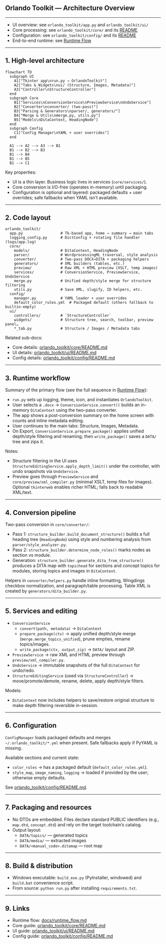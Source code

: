 ## Orlando Toolkit — Architecture Overview

---

- UI overview: see `orlando_toolkit/app.py` and `orlando_toolkit/ui/`
- Core processing: see `orlando_toolkit/core/` and its [README](../orlando_toolkit/core/README.md)
- Configuration: see `orlando_toolkit/config/` and its [README](../orlando_toolkit/config/README.md)
- End-to-end runtime: see [Runtime Flow](runtime_flow.md)

---

## 1. High-level architecture

```mermaid
flowchart TD
  subgraph UI
    A1["Tkinter app\nrun.py → OrlandoToolkit"]
    A2["Tabs & Widgets\nui/ (Structure, Images, Metadata)"]
    A3["Controller\nStructureController"]
  end
  subgraph Core
    B1["Services\nConversionService\nPreviewService\nUndoService"]
    B2["Converter\nconverter/ (two-pass)"]
    B3["Parsing & Generators\nparser/, generators/"]
    B4["Merge & Utils\nmerge.py, utils.py"]
    B5["Models\nDitaContext, HeadingNode"]
  end
  subgraph Config
    C1["Config Manager\nYAML + user overrides"]
  end

  A1 --> A2 --> A3 --> B1
  B1 --> B2 --> B3
  B1 --> B4
  B1 --> B5
  B1 --> C1
```

Key properties:
- UI is a thin layer. Business logic lives in services (`core/services/`).
- Core conversion is I/O-free (operates in-memory) until packaging.
- Configuration is optional and layered: packaged defaults + user overrides; safe fallbacks when YAML isn’t available.

---

## 2. Code layout

```
orlando_toolkit/
  app.py                 # Tk-based app, home → summary → main tabs
  logging_config.py      # DictConfig + rotating file handler (logs/app.log)
  core/
    models/              # DitaContext, HeadingNode
    parser/              # WordprocessingML traversal, style analysis
    converter/           # Two-pass DOCX→DITA + packaging helpers
    generators/          # XML builders (tables, etc.)
    preview/             # Raw XML + HTML preview (XSLT, temp images)
    services/            # ConversionService, PreviewService, UndoService
    merge.py             # Unified depth/style merge for structure filtering
    utils.py             # Save XML, slugify, ID helpers, etc.
  config/
    manager.py           # YAML loader + user overrides
    default_color_rules.yml  # Packaged default (others fallback to builtin-empty)
  ui/
    controllers/         # `StructureController`
    widgets/             # Structure tree, search, toolbar, preview panel…
    *_tab.py             # Structure / Images / Metadata tabs
```

Related sub-docs:
- Core details: [orlando_toolkit/core/README.md](../orlando_toolkit/core/README.md)
- UI details: [orlando_toolkit/ui/README.md](../orlando_toolkit/ui/README.md)
- Config details: [orlando_toolkit/config/README.md](../orlando_toolkit/config/README.md)

---

## 3. Runtime workflow

Summary of the primary flow (see the full sequence in [Runtime Flow](runtime_flow.md)):
- `run.py` sets up logging, theme, icon, and instantiates `OrlandoToolkit`.
- User selects a `.docx` → `ConversionService.convert()` builds an in-memory `DitaContext` using the two-pass converter.
- The app shows a post-conversion summary on the home screen with counts and inline metadata editing.
- User continues to the main tabs: Structure, Images, Metadata.
- On Export, `ConversionService.prepare_package()` applies unified depth/style filtering and renaming; then `write_package()` saves a `DATA/` tree and zips it.

Notes:
- Structure filtering in the UI uses `StructureEditingService.apply_depth_limit()` under the controller, with undo snapshots via `UndoService`.
- Preview goes through `PreviewService` and `core/preview/xml_compiler.py` (minimal XSLT, temp files for images). Optional `tkinterweb` enables richer HTML; falls back to readable XML/text.

---

## 4. Conversion pipeline

Two-pass conversion in `core/converter/`:
- Pass 1: `structure_builder.build_document_structure()` builds a full heading tree (`HeadingNode`) using style and numbering analysis from `parser/style_analyzer.py`.
- Pass 2: `structure_builder.determine_node_roles()` marks nodes as section vs module.
- Generation: `structure_builder.generate_dita_from_structure()` produces a DITA map with `topichead` for sections and concept topics for modules, storing topics and images in `DitaContext`.

Helpers in `converter/helpers.py` handle inline formatting, Wingdings checkbox normalization, and paragraph/table processing. Table XML is created by `generators/dita_builder.py`.

---

## 5. Services and editing

- `ConversionService`
  - `convert(path, metadata)` → `DitaContext`
  - `prepare_package(ctx)` → apply unified depth/style merge (`merge.merge_topics_unified`), prune empties, rename topics/images.
  - `write_package(ctx, output_zip)` → `DATA/` layout and ZIP.
- `PreviewService` → raw XML and HTML preview through `preview/xml_compiler.py`.
- `UndoService` → immutable snapshots of the full `DitaContext` for undo/redo.
- `StructureEditingService` (used via `StructureController`) → move/promote/demote, rename, delete, apply depth/style filters.

Models:
- `DitaContext` now includes helpers to save/restore original structure to make depth filtering reversible in-session.

---

## 6. Configuration

`ConfigManager` loads packaged defaults and merges `~/.orlando_toolkit/*.yml` when present. Safe fallbacks apply if PyYAML is missing.

Available sections and current state:
- `color_rules` → has a packaged default (`default_color_rules.yml`).
- `style_map`, `image_naming`, `logging` → loaded if provided by the user; otherwise empty defaults.

See [orlando_toolkit/config/README.md](../orlando_toolkit/config/README.md).

---

## 7. Packaging and resources

- No DTDs are embedded. Files declare standard PUBLIC identifiers (e.g., `map.dtd`, `concept.dtd`) and rely on the target toolchain’s catalog.
- Output layout:
  - `DATA/topics/` — generated topics
  - `DATA/media/` — extracted images
  - `DATA/<manual_code>.ditamap` — root map

---

## 8. Build & distribution

- Windows executable: `build_exe.py` (PyInstaller, windowed) and `build.bat` convenience script.
- From source: `python run.py` after installing `requirements.txt`.

---

## 9. Links

- Runtime flow: [docs/runtime_flow.md](runtime_flow.md)
- Core guide: [orlando_toolkit/core/README.md](../orlando_toolkit/core/README.md)
- UI guide: [orlando_toolkit/ui/README.md](../orlando_toolkit/ui/README.md)
- Config guide: [orlando_toolkit/config/README.md](../orlando_toolkit/config/README.md)

